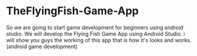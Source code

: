 # TheFlyingFish-Game-App

So we are going to start game development for beginners using android studio. We will develop the Flying Fish Game App using Android Studio. i will show you guys the working of this app that is how it's looks and works. (android game development)
